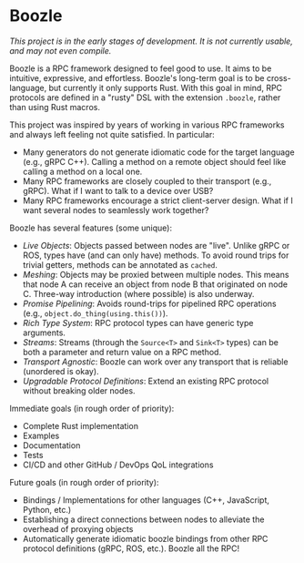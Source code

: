 # Boozle

*This project is in the early stages of development. It is not currently usable, and may not even compile.*

Boozle is a RPC framework designed to feel good to use. It aims to be intuitive, expressive, and effortless. Boozle's long-term goal is to be cross-language,
but currently it only supports Rust. With this goal in mind, RPC protocols are defined in a "rusty" DSL with the extension `.boozle`, rather than using Rust macros. 

This project was inspired by years of working in various RPC frameworks and always left feeling not quite satisfied. In particular:
  - Many generators do not generate idiomatic code for the target language (e.g., gRPC C++). Calling a method on a remote object should feel like calling a method on a local one.
  - Many RPC frameworks are closely coupled to their transport (e.g., gRPC). What if I want to talk to a device over USB?
  - Many RPC frameworks encourage a strict client-server design. What if I want several nodes to seamlessly work together?

Boozle has several features (some unique):
  - *Live Objects*: Objects passed between nodes are "live". Unlike gRPC or ROS, types have (and can only have) methods. To avoid round trips for trivial getters, methods can be annotated as `cached`.
  - *Meshing*: Objects may be proxied between multiple nodes. This means that node A can receive an object from node B that originated on node C. Three-way introduction (where possible) is also underway.
  - *Promise Pipelining*: Avoids round-trips for pipelined RPC operations (e.g., `object.do_thing(using.this())`).
  - *Rich Type System*: RPC protocol types can have generic type arguments.
  - *Streams*: Streams (through the `Source<T>` and `Sink<T>` types) can be both a parameter and return value on a RPC method.
  - *Transport Agnostic*: Boozle can work over any transport that is reliable (unordered is okay).
  - *Upgradable Protocol Definitions*: Extend an existing RPC protocol without breaking older nodes.

Immediate goals (in rough order of priority):
  - Complete Rust implementation
  - Examples
  - Documentation
  - Tests
  - CI/CD and other GitHub / DevOps QoL integrations

Future goals (in rough order of priority):
  - Bindings / Implementations for other languages (C++, JavaScript, Python, etc.)
  - Establishing a direct connections between nodes to alleviate the overhead of proxying objects
  - Automatically generate idiomatic boozle bindings from other RPC protocol definitions (gRPC, ROS, etc.). Boozle all the RPC!
